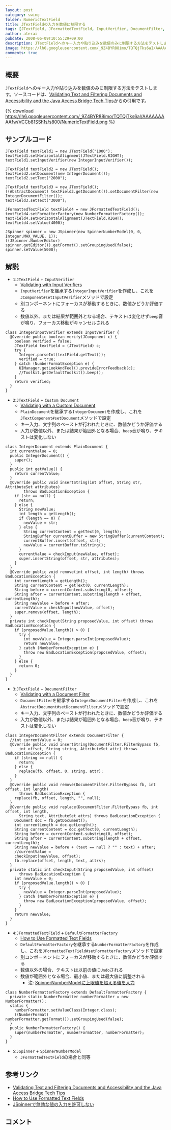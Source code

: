 ```yaml
---
layout: post
category: swing
folder: NumericTextField
title: JTextFieldの入力を数値に制限する
tags: [JTextField, JFormattedTextField, InputVerifier, DocumentFilter, PlainDocument]
author: aterai
pubdate: 2008-06-09T10:55:29+09:00
description: JTextFieldへのキー入力や貼り込みを数値のみに制限する方法をテストします。
image: https://lh6.googleusercontent.com/_9Z4BYR88imo/TQTQjTks6aI/AAAAAAAAAfw/VCCb81SSh1s/s800/NumericTextField.png
comments: true
---
```

## 概要
`JTextField`へのキー入力や貼り込みを数値のみに制限する方法をテストします。ソースコードは、[Validating Text and Filtering Documents and Accessibility and the Java Access Bridge Tech Tips](http://web.archive.org/web/20090831154020/http://java.sun.com/developer/JDCTechTips/2005/tt0518.html)からの引用です。

{% download https://lh6.googleusercontent.com/_9Z4BYR88imo/TQTQjTks6aI/AAAAAAAAAfw/VCCb81SSh1s/s800/NumericTextField.png %}

## サンプルコード
<pre class="prettyprint"><code>JTextField textField1 = new JTextField("1000");
textField1.setHorizontalAlignment(JTextField.RIGHT);
textField1.setInputVerifier(new IntegerInputVerifier());

JTextField textField2 = new JTextField();
textField2.setDocument(new IntegerDocument());
textField2.setText("2000");

JTextField textField3 = new JTextField();
((AbstractDocument) textField3.getDocument()).setDocumentFilter(new IntegerDocumentFilter());
textField3.setText("3000");

JFormattedTextField textField4 = new JFormattedTextField();
textField4.setFormatterFactory(new NumberFormatterFactory());
textField4.setHorizontalAlignment(JTextField.RIGHT);
textField4.setValue(4000);

JSpinner spinner = new JSpinner(new SpinnerNumberModel(0, 0, Integer.MAX_VALUE, 1));
((JSpinner.NumberEditor) spinner.getEditor()).getFormat().setGroupingUsed(false);
spinner.setValue(5000);
</code></pre>

## 解説
- `1`:`JTextField` + `InputVerifier`
    - [Validating with Input Verifiers](http://web.archive.org/web/20090831154020/http://java.sun.com/developer/JDCTechTips/2005/tt0518.html)
    - `InputVerifier`を継承する`IntegerInputVerifier`を作成し、これを`JComponent#setInputVerifier`メソッドで設定
    - 別コンポーネントにフォーカスが移動するときに、数値かどうか評価する
    - 数値以外、または結果が範囲外となる場合、テキストは変化せず`beep`音が鳴り、フォーカス移動がキャンセルされる

<!-- dummy comment line for breaking list -->

<pre class="prettyprint"><code>class IntegerInputVerifier extends InputVerifier {
  @Override public boolean verify(JComponent c) {
    boolean verified = false;
    JTextField textField = (JTextField) c;
    try {
      Integer.parseInt(textField.getText());
      verified = true;
    } catch (NumberFormatException e) {
      UIManager.getLookAndFeel().provideErrorFeedback(c);
      //Toolkit.getDefaultToolkit().beep();
    }
    return verified;
  }
}
</code></pre>

- `2`:`JTextField` + `Custom Document`
    - [Validating with a Custom Document](http://web.archive.org/web/20090831154020/http://java.sun.com/developer/JDCTechTips/2005/tt0518.html)
    - `PlainDocument`を継承する`IntegerDocument`を作成し、これを`JTextComponent#setDocument`メソッドで設定
    - キー入力、文字列のペーストが行われたときに、数値かどうか評価する
    - 入力が数値以外、または結果が範囲外となる場合、`beep`音が鳴り、テキストは変化しない

<!-- dummy comment line for breaking list -->

<pre class="prettyprint"><code>class IntegerDocument extends PlainDocument {
  int currentValue = 0;
  public IntegerDocument() {
    super();
  }
  public int getValue() {
    return currentValue;
  }
  @Override public void insertString(int offset, String str, AttributeSet attributes)
        throws BadLocationException {
    if (str == null) {
      return;
    } else {
      String newValue;
      int length = getLength();
      if (length == 0) {
        newValue = str;
      } else {
        String currentContent = getText(0, length);
        StringBuffer currentBuffer = new StringBuffer(currentContent);
        currentBuffer.insert(offset, str);
        newValue = currentBuffer.toString();
      }
      currentValue = checkInput(newValue, offset);
      super.insertString(offset, str, attributes);
    }
  }
  @Override public void remove(int offset, int length) throws BadLocationException {
    int currentLength = getLength();
    String currentContent = getText(0, currentLength);
    String before = currentContent.substring(0, offset);
    String after = currentContent.substring(length + offset, currentLength);
    String newValue = before + after;
    currentValue = checkInput(newValue, offset);
    super.remove(offset, length);
  }
  private int checkInput(String proposedValue, int offset) throws BadLocationException {
    if (proposedValue.length() &gt; 0) {
      try {
        int newValue = Integer.parseInt(proposedValue);
        return newValue;
      } catch (NumberFormatException e) {
        throw new BadLocationException(proposedValue, offset);
      }
    } else {
      return 0;
    }
  }
}
</code></pre>

- `3`:`JTextField` + `DocumentFilter`
    - [Validating with a Document Filter](http://web.archive.org/web/20090831154020/http://java.sun.com/developer/JDCTechTips/2005/tt0518.html)
    - `DocumentFilter`を継承する`IntegerDocumentFilter`を作成し、これを`AbstractDocument#setDocumentFilter`メソッドで設定
    - キー入力、文字列のペーストが行われたときに、数値かどうか評価する
    - 入力が数値以外、または結果が範囲外となる場合、`beep`音が鳴り、テキストは変化しない

<!-- dummy comment line for breaking list -->

<pre class="prettyprint"><code>class IntegerDocumentFilter extends DocumentFilter {
  //int currentValue = 0;
  @Override public void insertString(DocumentFilter.FilterBypass fb,
      int offset, String string, AttributeSet attr) throws BadLocationException {
    if (string == null) {
      return;
    } else {
      replace(fb, offset, 0, string, attr);
    }
  }
  @Override public void remove(DocumentFilter.FilterBypass fb, int offset, int length)
      throws BadLocationException {
    replace(fb, offset, length, "", null);
  }
  @Override public void replace(DocumentFilter.FilterBypass fb, int offset, int length,
      String text, AttributeSet attrs) throws BadLocationException {
    Document doc = fb.getDocument();
    int currentLength = doc.getLength();
    String currentContent = doc.getText(0, currentLength);
    String before = currentContent.substring(0, offset);
    String after = currentContent.substring(length + offset, currentLength);
    String newValue = before + (text == null ? "" : text) + after;
    //currentValue =
    checkInput(newValue, offset);
    fb.replace(offset, length, text, attrs);
  }
  private static int checkInput(String proposedValue, int offset)
      throws BadLocationException {
    int newValue = 0;
    if (proposedValue.length() &gt; 0) {
      try {
        newValue = Integer.parseInt(proposedValue);
      } catch (NumberFormatException e) {
        throw new BadLocationException(proposedValue, offset);
      }
    }
    return newValue;
  }
}
</code></pre>

- `4`:`JFormattedTextField` + `DefaultFormatterFactory`
    - [How to Use Formatted Text Fields](https://docs.oracle.com/javase/tutorial/uiswing/components/formattedtextfield.html)
    - `DefaultFormatterFactory`を継承する`NumberFormatterFactory`を作成し、これを`JFormattedTextField#setFormatterFactory`メソッドで設定
    - 別コンポーネントにフォーカスが移動するときに、数値かどうか評価する
    - 数値以外の場合、テキストは以前の値に`Undo`される
    - 数値が範囲外となる場合、最小値、または最大値に調整される
        - 注: [SpinnerNumberModelに上限値を超える値を入力](http://ateraimemo.com/Swing/SpinnerNumberModel.html)

<!-- dummy comment line for breaking list -->

<pre class="prettyprint"><code>class NumberFormatterFactory extends DefaultFormatterFactory {
  private static NumberFormatter numberFormatter = new NumberFormatter();
  static {
    numberFormatter.setValueClass(Integer.class);
    ((NumberFormat) numberFormatter.getFormat()).setGroupingUsed(false);
  }
  public NumberFormatterFactory() {
    super(numberFormatter, numberFormatter, numberFormatter);
  }
}
</code></pre>

- `5`:`JSpinner` + `SpinnerNumberModel`
    - `JFormattedTextField`の場合と同等

<!-- dummy comment line for breaking list -->

## 参考リンク
- [Validating Text and Filtering Documents and Accessibility and the Java Access Bridge Tech Tips](http://web.archive.org/web/20090831154020/http://java.sun.com/developer/JDCTechTips/2005/tt0518.html)
- [How to Use Formatted Text Fields](https://docs.oracle.com/javase/tutorial/uiswing/components/formattedtextfield.html)
- [JSpinnerで無効な値の入力を許可しない](http://ateraimemo.com/Swing/NumberFormatter.html)

<!-- dummy comment line for breaking list -->

## コメント
